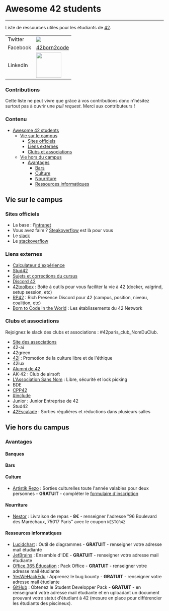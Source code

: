 # Awesome 42 students
-------------------------------------------
Liste de ressources utiles pour les étudiants de [42](https://www.42.fr/).
<table>
<tr>
  <td>Twitter</td>
  <td><a href="https://twitter.com/42born2code"><img src="https://img.shields.io/twitter/follow/42born2code.svg?style=social&label=Follow" /></a></td>
</tr>
<tr>
  <td>Facebook</td>
  <td><a href="https://www.facebook.com/42born2code/">42born2code</a></td>
</tr>
<tr>
  <td>LinkedIn</td>
  <td><a href="https://www.linkedin.com/company/42-born2code/"><img src="https://content.linkedin.com/content/dam/me/business/en-us/amp/brand-site/v2/bg/LI-Logo.svg.original.svg" width="80" /></a></td>
</tr>
</table>

### Contributions

Cette liste ne peut vivre que grâce à vos contributions donc n'hésitez surtout pas à ouvrir une _pull request_.
Merci aux contributeurs !

### Contenu
- [Awesome 42 students](#awesome-42-students)
  * [Vie sur le campus](#vie-sur-le-campus)
    + [Sites officiels](#sites-officiels)
    + [Liens externes](#liens-externes)
    + [Clubs et associations](#clubs-et-associations)
  * [Vie hors du campus](#vie-hors-du-campus)
    + [Avantages](#avantages)
      - [Bars](#bars)
      - [Culture](#culture)
      - [Nourriture](#nourriture)
      - [Ressources informatiques](#ressources-informatiques)

## Vie sur le campus

### Sites officiels
- La base : l'[intranet](https://signin.intra.42.fr/)
- Vous avez faim ? [Steakoverflow](https://steakoverflow.42.fr/) est là pour vous
- Le [slack](https://42born2code.slack.com)
- Le [stackoverflow](https://stackoverflow.com/c/42network/)

### Liens externes
- [Calculateur d'expérience](https://42.tbailleu.dev/)
- [Stud42](https://stud42.fr/)
- [Sujets et corrections du cursus](https://github.com/Binary-Hackers)
- [Discord 42](https://discord.gg/wsrkKE4)
- [42toolbox](https://github.com/alexandregv/42toolbox) : Boite à outils pour vous faciliter la vie à 42 (docker, valgrind, setup session, etc)
- [RP42](https://github.com/alexandregv/RP42) : Rich Presence Discord pour 42 (campus, position, niveau, coalition, etc)
- [Born to Code in the World](https://borntocode.in/) : Les établissements du 42 Network

### Clubs et associations
Rejoignez le slack des clubs et associations : #42paris_club_NomDuClub.  
- [Site des associations](https://associations42.wtf/association.php)
- 42-ai
- 42green
- [42l](https://42l.fr/) : Promotion de la culture libre et de l'éthique
- 42lux
- [Alumni de 42](https://alumni.42.fr/)
- AK-42 : Club de airsoft
- [L'Association Sans Nom](https://sansnom.org/) : Libre, sécurité et lock picking
- BDE
- [CPP42](https://cpp42.fr/)
- [#include](https://42include.me)
- Junior : Junior Entreprise de 42
- Stud42
- [42Escalade](https://www.helloasso.com/associations/bureau-des-etudiants-de-42/adhesions/adhesion-42escalade) : Sorties régulières et réductions dans plusieurs salles

## Vie hors du campus

### Avantages

#### Banques

#### Bars

#### Culture
- [Artistik Rezo](http://www.clubartistikrezo.com) : Sorties culturelles toute l'année valables pour deux personnes - **GRATUIT** - compléter le [formulaire d'inscription](https://docs.google.com/forms/d/e/1FAIpQLSf7ZvrcLHmTYbqN7IsILcakVAzHz6-FzrlxLor-U9I3Lv3X-Q/viewform)

#### Nourriture
- [Nestor](https://nestorparis.com) : Livraison de repas - **8€** - renseigner l'adresse "96 Boulevard des Maréchaux, 75017 Paris" avec le coupon `NESTOR42`

#### Ressources informatiques
- [Lucidchart](https://www.lucidchart.com/pages/usecase/education) : Outil de diagrammes - **GRATUIT** - renseigner votre adresse mail étudiante
- [JetBrains](https://www.jetbrains.com/) : Ensemble d'IDE - **GRATUIT** - renseigner votre adresse mail étudiante
- [Office 365 Éducation](https://www.microsoft.com/fr-fr/education/products/office) : Pack Office - **GRATUIT** - renseigner votre adresse mail étudiante
- [YesWeHackEdu](https://docs.google.com/forms/d/e/1FAIpQLSeLwXC0STvJDtVP4U7eluXVVqBiJaDHAHFsXpsRKI0iwgMJmw/viewform) : Apprenez le bug bounty - **GRATUIT** - renseigner votre adresse mail étudiante
- [GitHub](https://education.github.com/benefits) : Obtenez le Student Developper Pack - **GRATUIT** - en renseignant votre adresse mail étudiante et en uploadant un document prouvant votre statut d'étudiant à 42 (mesure en place pour différencier les étudiants des piscineux).
